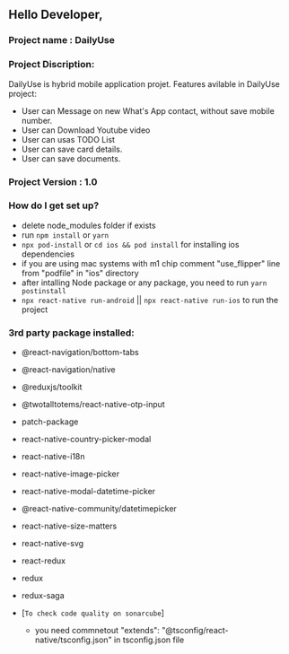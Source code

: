 ## Hello Developer,

### Project name : DailyUse 
### Project Discription:
DailyUse is hybrid mobile application projet. Features avilable in DailyUse project:
* User can Message on new What's App contact, without save mobile number.
* User can Download Youtube video
* User can usas TODO List 
* User can save card details.
* User can save documents.

### Project Version : 1.0

### How do I get set up? ###

* delete node_modules folder if exists
* run `npm install` or `yarn`
* `npx pod-install` or `cd ios && pod install` for installing ios dependencies
* if you are using mac systems with m1 chip comment "use_flipper" line from "podfile" in "ios" directory
* after intalling Node package or any package, you need to run  `yarn postinstall`
* `npx react-native run-android` || `npx react-native run-ios` to run the project


### 3rd party package installed:
* @react-navigation/bottom-tabs
* @react-navigation/native
* @reduxjs/toolkit
* @twotalltotems/react-native-otp-input
* patch-package
* react-native-country-picker-modal
* react-native-i18n
* react-native-image-picker
* react-native-modal-datetime-picker
* @react-native-community/datetimepicker
* react-native-size-matters
* react-native-svg
* react-redux
* redux
* redux-saga

*  [`To check code quality on sonarcube`]
   *   you need commnetout "extends": "@tsconfig/react-native/tsconfig.json" in tsconfig.json file